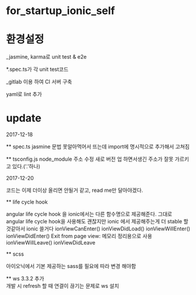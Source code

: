 # for_startup_ionic_self




# 환경설정 

 _jasmine, karma로 unit test & e2e

  *.spec.ts가 각 unit test코드




 _gitlab 이용 하여 CI 서버 구축 
  
  yaml로 lint 추가 






# update 
2017-12-18

** spec.ts
jasmine 문법 못알아먹어서 뜨는데 import에 명시적으로 추가해서 고쳐짐 

** tsconfig.js
node_module 주소 수정 새로 버전 업 하면서생긴 주소가 잘못 가르키고 있다.('.'하나)

2017-12-20

코드는 이제 더이상 올리면 안될거 같고, read me만 달아야겠다.

** life cycle hook 

angular life cycle hook 을 ionic에서는 다른 함수명으로 제공해준다. 
그대로 angular life cycle hook을 사용해도 괜찮지만 ionic 에서 제공해주는게 더 stable 할 것같아서 ionic 쓸거다 
ionViewCanEnter()
ionViewDidLoad()
ionViewWillEnter()
ionViewDidEnter()
Exit from page view: 메모리 정리용으로 사용 
ionViewWillLeave()
ionViewDidLeave

** scss

아이오닉에서 기본 제공하는 sass를 필요에 따라 변경 해야함 

** ws  3.3.2  추가  
개발 시 refresh 할 때 연결이 끊기는 문제로 ws 설치

